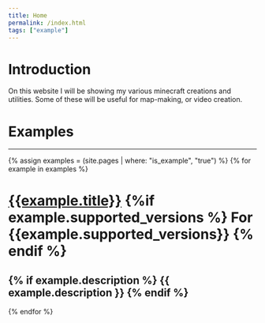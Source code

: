 ```yaml
---
title: Home
permalink: /index.html
tags: ["example"]
---
```

# Introduction  
On this website I will be showing my various minecraft creations and utilities. Some of these will be useful for map-making, or video creation.

# Examples  
---
{% assign examples = (site.pages | where: "is_example", "true") %}
{% for example in examples %}
# [{{example.title}}]({{example.url}}) {%if example.supported_versions %} For {{example.supported_versions}} {% endif %}
{% if example.description %}
  {{ example.description }}
{% endif %}
---
{% endfor %}
